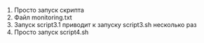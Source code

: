 1. Просто запуск скрипта
2. Файл monitoring.txt
3. Запуск script3.1 приводит к запуску script3.sh несколько раз 
4. Просто запуск script4.sh
